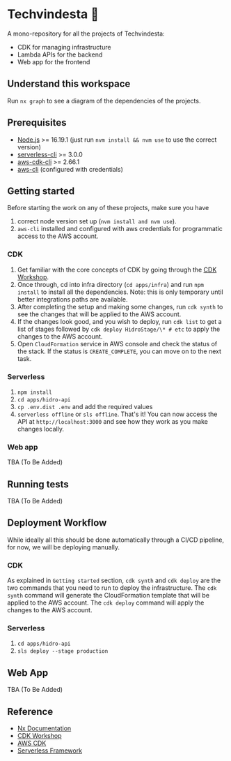 # Techvindesta 🔋

A mono-repository for all the projects of Techvindesta:
- CDK for managing infrastructure
- Lambda APIs for the backend
- Web app for the frontend

## Understand this workspace

Run `nx graph` to see a diagram of the dependencies of the projects.

## Prerequisites

- [Node.js](https://nodejs.org/en/) >= 16.19.1 (just run `nvm install && nvm use` to use the correct version)
- [serverless-cli](https://www.serverless.com/framework/docs/getting-started/) >= 3.0.0
- [aws-cdk-cli](https://docs.aws.amazon.com/cdk/v2/guide/cli.html) >= 2.66.1
- [aws-cli](https://aws.amazon.com/cli/) (configured with credentials)

## Getting started

Before starting the work on any of these projects, make sure you have 
1. correct node version set up (`nvm install and nvm use`).
2. `aws-cli` installed and configured with aws credentials for programmatic access to the AWS account.

### CDK

1. Get familiar with the core concepts of CDK by going through the [CDK Workshop](https://cdkworkshop.com/20-typescript.html).
2. Once through, cd into infra directory (`cd apps/infra`) and run `npm install` to install all the dependencies. Note: this is only temporary until better integrations paths are available.
3. After completing the setup and making some changes, run `cdk synth` to see the changes that will be applied to the AWS account.
4. If the changes look good, and you wish to deploy, run `cdk list` to get a list of stages followed by `cdk deploy HidroStage/\* # etc` to apply the changes to the AWS account.
5. Open `CloudFormation` service in AWS console and check the status of the stack. If the status is `CREATE_COMPLETE`, you can move on to the next task.

### Serverless

1. `npm install`
2. `cd apps/hidro-api`
3. `cp .env.dist .env` and add the required values
4. `serverless offline` or `sls offline`. That's it! You can now access the API at `http://localhost:3000` and see how they work as you make changes locally.

### Web app

TBA (To Be Added)

## Running tests

TBA (To Be Added)

## Deployment Workflow

While ideally all this should be done automatically through a CI/CD pipeline, for now, we will be deploying manually.

### CDK

As explained in `Getting started` section, `cdk synth` and `cdk deploy` are the two commands that you need to run to deploy the infrastructure. The `cdk synth` command will generate the CloudFormation template that will be applied to the AWS account. The `cdk deploy` command will apply the changes to the AWS account.

### Serverless

1. `cd apps/hidro-api`
2. `sls deploy --stage production`

## Web App

TBA (To Be Added)

## Reference

 - [Nx Documentation](https://nx.dev)
 - [CDK Workshop](https://cdkworkshop.com/20-typescript.html)
 - [AWS CDK](https://docs.aws.amazon.com/cdk/v2/guide/home.html)
 - [Serverless Framework](https://www.serverless.com/framework/docs/getting-started/)
